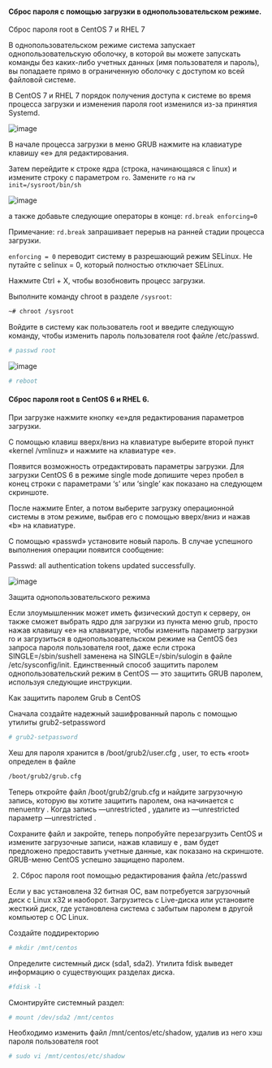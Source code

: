#### Сброс пароля с помощью загрузки в однопользовательском режиме.

Сброс пароля root в CentOS 7 и RHEL 7

В однопользовательском режиме система запускает однопользовательскую оболочку, в которой вы можете запускать команды без каких-либо учетных данных (имя пользователя и пароль), вы попадаете прямо в ограниченную оболочку с доступом ко всей файловой системе.

В CentOS 7 и RHEL 7 порядок получения доступа к системе во время процесса загрузки и изменения пароля root изменился из-за принятия Systemd.

![image](https://github.com/user-attachments/assets/36aac2c8-772d-4cd4-a77d-9da8aae2a137)

В начале процесса загрузки в меню GRUB нажмите на клавиатуре клавишу «e» для редактирования.

Затем перейдите к строке ядра (строка, начинающаяся с linux) и измените строку с параметром ``ro``. Замените ``ro`` на ``rw init=/sysroot/bin/sh``

![image](https://github.com/user-attachments/assets/9ec8f8a3-b116-4178-847a-4e22b6b6668f)

а также добавьте следующие операторы в конце: ``rd.break enforcing=0``

Примечание: ``rd.break`` запрашивает перерыв на ранней стадии процесса загрузки.

``enforcing = 0`` переводит систему в разрешающий режим SELinux. Не путайте с selinux = 0, который полностью отключает SELinux.

Нажмите Ctrl + X, чтобы возобновить процесс загрузки.

Выполните команду chroot в разделе ``/sysroot``:
```bash
~# chroot /sysroot
```
Войдите в систему как пользователь root и введите следующую команду, чтобы изменить пароль пользователя root файле /etc/passwd.
```bash
# passwd root
```
![image](https://github.com/user-attachments/assets/badad8c8-12a0-4966-b5c9-01d643bccced)
```bash
# reboot
```
#### Сброс пароля root в CentOS 6 и RHEL 6.

При загрузке нажмите кнопку «e»для редактирования параметров загрузки.

С помощью клавиш вверх/вниз на клавиатуре выберите второй пункт «kernel /vmlinuz» и нажмите на клавиатуре «e».

Появится возможность отредактировать параметры загрузки. Для загрузки CentOS 6 в режиме single mode допишите через пробел в конец строки с параметрами ‘s’ или ‘single’ как показано на следующем скриншоте.

После нажмите Enter, а потом выберите загрузку операционной системы в этом режиме, выбрав его с помощью вверх/вниз и нажав «b» на клавиатуре.

С помощью «passwd» установите новый пароль. В случае успешного выполнения операции появится сообщение:

Passwd: all authentication tokens updated successfully.

![image](https://github.com/user-attachments/assets/a36cf442-69fc-41fe-ae8b-5f4b79026f84)

Защита однопользовательского режима

Если злоумышленник может иметь физический доступ к серверу, он также сможет выбрать ядро для загрузки из пункта меню grub, просто нажав клавишу «e» на клавиатуре, чтобы изменить параметр загрузки ro и загрузиться в однопользовательском режиме на CentOS  без запроса пароля пользователя root, даже если строка SINGLE=/sbin/sushell заменена на SINGLE=/sbin/sulogin в файле /etc/sysconfig/init. Единственный способ защитить паролем однопользовательский режим в CentOS  — это защитить GRUB паролем, используя следующие инструкции.

Как защитить паролем Grub в CentOS

Сначала создайте надежный зашифрованный пароль с помощью утилиты grub2-setpassword
```bash
# grub2-setpassword
```
Хеш для пароля хранится в /boot/grub2/user.cfg , user, то есть «root» определен в файле 
```bash
/boot/grub2/grub.cfg
```
Теперь откройте файл /boot/grub2/grub.cfg и найдите загрузочную запись, которую вы хотите защитить паролем, она начинается с menuentry . Когда запись —unrestricted , удалите из —unrestricted параметр —unrestricted .

Сохраните файл и закройте, теперь попробуйте перезагрузить CentOS  и измените загрузочные записи, нажав клавишу e , вам будет предложено предоставить учетные данные, как показано на скриншоте. GRUB-меню CentOS  успешно защищено паролем.

2) Сброс пароля root помощью редактирования файла /etc/passwd

Если у вас установлена 32 битная ОС, вам потребуется загрузочный диск с Linux  x32 и наоборот. Загрузитесь с Live-диска или установите жесткий диск, где установлена система с забытым паролем в другой компьютер с ОС Linux.

Создайте поддиректорию
```bash
# mkdir /mnt/centos
```
Определите системный диск (sda1, sda2). Утилита fdisk выведет информацию о существующих  разделах диска.
```bash
#fdisk -l
```
Смонтируйте системный раздел:
```bash
# mount /dev/sda2 /mnt/centos
```
Необходимо изменить файл /mnt/centos/etc/shadow, удалив из него хэш пароля пользователя root
```bash
# sudo vi /mnt/centos/etc/shadow
```

